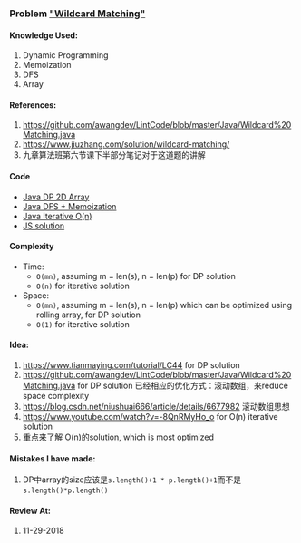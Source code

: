 ### Problem  ["Wildcard Matching"](https://leetcode.com/problems/wildcard-matching/description/)

#### Knowledge Used:
1.  Dynamic Programming
2.  Memoization
3.  DFS
4.  Array

#### References:
1.  <https://github.com/awangdev/LintCode/blob/master/Java/Wildcard%20Matching.java>
2.  <https://www.jiuzhang.com/solution/wildcard-matching/>
3.  九章算法班第六节课下半部分笔记对于这道题的讲解

#### Code
-   [Java DP 2D Array](./DPSolution.java)
-   [Java DFS + Memoization](./MemoizationSolution.java)
-   [Java Iterative O(n)](./IterativeSolution.java)
-   [JS solution](./Solution.js)

#### Complexity
-   Time:
    -   `O(mn)`, assuming m = len(s), n = len(p) for DP solution
    -   `O(n)` for iterative solution
-   Space:
    -   `O(mn)`, assuming m = len(s), n = len(p) which can be optimized using rolling array, for DP solution
    -   `O(1)` for iterative solution

#### Idea:
1.  <https://www.tianmaying.com/tutorial/LC44> for DP solution
2.  <https://github.com/awangdev/LintCode/blob/master/Java/Wildcard%20Matching.java> for DP solution
已经相应的优化方式：滚动数组，来reduce space complexity
3.  <https://blog.csdn.net/niushuai666/article/details/6677982> 滚动数组思想
4.  <https://www.youtube.com/watch?v=-8QnRMyHo_o> for O(n) iterative solution
5.  重点来了解 O(n)的solution, which is most optimized


#### Mistakes I have made:
1.  DP中array的size应该是`s.length()+1 * p.length()+1`而不是`s.length()*p.length()`

#### Review At:
1.  11-29-2018
